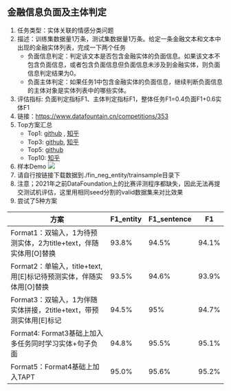 ## 金融信息负面及主体判定

1. 任务类型：实体关联的情感分类问题 
2. 描述：训练集数据量1万条，测试集数据量1万条。给定一条金融文本和文本中出现的金融实体列表，完成一下两个任务
    - 负面信息判定：判定该文本是否包含金融实体的负面信息。如果该文本不包含负面信息，或者包含负面信息但负面信息未涉及到金融实体，则负面信息判定结果为0。
    - 负面主体判定：如果任务1中包含金融实体的负面信息，继续判断负面信息的主体对象是实体列表中的哪些实体。
3. 评估指标: 负面判定指标F1​、主体判定指标F1​，整体任务F1=0.4负面F1+0.6实体F1
4. 链接：https://www.datafountain.cn/competitions/353
5. Top方案汇总
    - Top1: [github](https://github.com/xiong666/ccf_financial_negative) , [知乎](https://zhuanlan.zhihu.com/p/99222193)
    - Top3: [github](https://github.com/Chevalier1024/CCF-BDCI-ABSA), [知乎](https://zhuanlan.zhihu.com/p/97900951)
    - Top5: [github](https://github.com/rebornZH/2019-CCF-BDCI-NLP) 
    - Top10: [知乎](https://zhuanlan.zhihu.com/p/98804107)
 6. 样本Demo
 ![](https://files.mdnice.com/user/8955/1486ab47-8a3d-4451-a07f-802c2a007dc7.png) 
 7. 请自行按链接下载数据到./fin_neg_entity/trainsample目录下
 8. 注意；2021年之前DataFoundation上的比赛评测程序都缺失，因此无法再提交测试机评估，这里用相同seed分割的valid数据集来对比效果
 9. 尝试了5种方案

| 方案    | F1_entity|  F1_sentence   | F1     |
| --- | --- | --- | --- |
|Format1：双输入，1为待预测实体，2为title+text，伴随实体用[O]替换|  93.8%   |94.5%| 94.1% |
|Format2：单输入，title+text, 用[E]标记待预测实体，伴随实体用[O]替换 | 93.5%  | 94.6%  |93.9%  |
|Format3：双输入，1为伴随实体拼接，2title+text，带预测实体用[E]标记  | 94.5% | 95% |  94.7%|
|Format4:  Format3基础上加入多任务同时学习实体+句子负面  | 94.8%    | 95.5%     |95.1%|
|Format5：Format4基础上加入TAPT| 95.0%| 95.6%|95.2%    |
